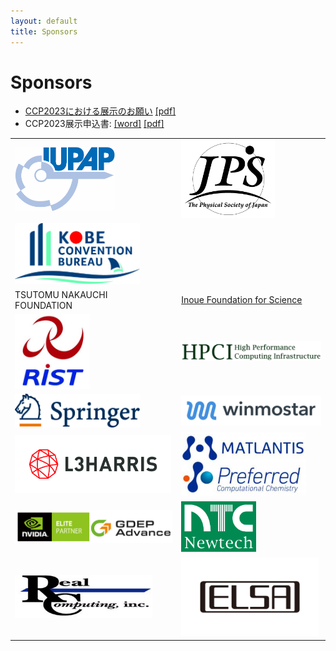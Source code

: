```yaml
---
layout: default
title: Sponsors
---
```


# Sponsors

* [CCP2023における展示のお願い](assets/files/CCP2023展示願い-2023-1b.pdf) [[pdf]](assets/files/CCP2023展示願い-2023-1b.pdf)
* CCP2023展示申込書: [[word]](assets/files/CCP2023展示申込書-2022-11c.docx) [[pdf]](assets/files/CCP2023展示申込書-2022-11c.pdf)

<table class="noborder">
<tr>
  <td><a href="https://iupap.org/"><img  class="noborder" src="assets/images/iupap-logo.png" width="160" /></a></td>
  <td><a href="https://journals.jps.jp/"><img class="noborder" src="assets/images/jps.png" width="150" /></a></td>
</tr>
<tr>
  <td><a href="https://kobe-convention.jp/en/"><img class="noborder" src="assets/images/kobe-convention-bureau.jpg" width="200" /></a></td>
  <td></td>
</tr>
<tr>
  <td>TSUTOMU NAKAUCHI<br />FOUNDATION</td>
  <td><a href="https://www.inoue-zaidan.or.jp">Inoue Foundation for Science</a></td>
</tr>
<tr>
  <td><a href="https://keisan.tokyo.rist.or.jp/"><img class="noborder" src="assets/images/rist.jpg" width="120" /></a></td>
  <td><a href="https://www.hpci-office.jp/"><img class="noborder" src="assets/images/hpci.png" width="250" /></a></td>
</tr>
<tr>
  <td><a href="https://www.springer.com"><img class="noborder" src="assets/images/springer.png" width="200" /></a></td>
  <td><a href="https://winmostar.com/"><img class="noborder" src="assets/images/winmostar.png" width="250" /></a></td>
</tr>
<tr>
  <td><a href="https://www.harrisgeospatial.co.jp/"><img class="noborder" src="assets/images/harris.jpg" width="250" /></a></td>
  <td><a href="https://matlantis.com/"><img class="noborder" src="assets/images/pfcc.png" width="200" /></a></td>
</tr>
<tr>
  <td><a href="https://www.gdep.co.jp/"><img class="noborder" src="assets/images/gdep.png" width="280" /></a></td>
  <td><a href="https://www.newtech.co.jp/"><img class="noborder" src="assets/images/newtech.gif" width="120" /></a></td>
</tr>
<tr>
  <td><a href="http://www.realcomputing.jp/"><img class="noborder" src="assets/images/rc.png" width="220" /></a></td>
  <td><a href="https://www.elsa-jp.co.jp/"><img class="noborder" src="assets/images/elsa.png" width="220" /></a></td>
</tr>

</table>
